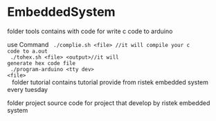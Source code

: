 # EmbeddedSystem

folder tools contains with code for write c code to arduino

use Command
<code>
./complie.sh &lt;file&gt; //it will compile your c code to a.out</br>
./tohex.sh &lt;file&gt; &lt;output&gt;//it will generate hex code file</br>
./program-arduino &lt;tty dev&gt; &lt;file&gt;</br>
</code>
folder tutorial contains tutorial provide from ristek embedded system every tuesday

folder project source code for project that develop by ristek embedded system

